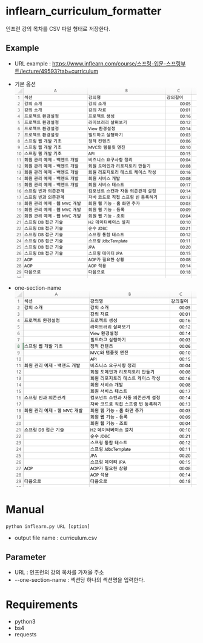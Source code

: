 # inflearn_curriculum_formatter
인프런 강의 목차를 CSV 파일 형태로 저장한다.

## Example
- URL example : https://www.inflearn.com/course/스프링-입문-스프링부트/lecture/49593?tab=curriculum  
- 기본 옵션
![example](img/example.png)
  
- one-section-name
![example](img/example_one_section_name.png)

# Manual
```shell
python inflearn.py URL [option]
```
- output file name : curriculum.csv

## Parameter
- URL : 인프런의 강의 목차를 가져올 주소
- --one-section-name : 섹션당 하나의 섹션명을 입력한다.

# Requirements
- python3
- bs4
- requests
